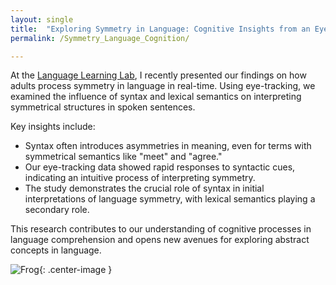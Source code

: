 ```yaml
---
layout: single
title:  "Exploring Symmetry in Language: Cognitive Insights from an Eye-Tracking Study"
permalink: /Symmetry_Language_Cognition/

---
```


At the [Language Learning Lab](https://web.sas.upenn.edu/trueswell-lab/), I recently presented our findings on how adults process symmetry in language in real-time. Using eye-tracking, we examined the influence of syntax and lexical semantics on interpreting symmetrical structures in spoken sentences.

Key insights include:
- Syntax often introduces asymmetries in meaning, even for terms with symmetrical semantics like "meet" and "agree."
- Our eye-tracking data showed rapid responses to syntactic cues, indicating an intuitive process of interpreting symmetry.
- The study demonstrates the crucial role of syntax in initial interpretations of language symmetry, with lexical semantics playing a secondary role.

This research contributes to our understanding of cognitive processes in language comprehension and opens new avenues for exploring abstract concepts in language.

![Frog](/assets/frog.png){: .center-image }
